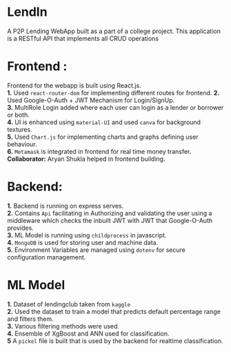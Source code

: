 # LendIn

A P2P Lending WebApp built as a part of a college project. This application is a RESTful API that implements all CRUD operations
# Frontend :
Frontend for the webapp is built using React.js.  
**1.** 
Used `react-router-dom` for implementing different routes for frontend.
**2.** 
Used Google-O-Auth + JWT Mechanism for Login/SignUp.  
**3.** MultiRole Login added where each user can login as a lender or borrower or both.  
**4.** UI is enhanced using `material-UI` and used `canva` for background textures.  
**5.** Used `Chart.js` for implementing charts and graphs defining user behaviour.  
**6.** `Metamask` is integrated in frontend for real time money transfer.   
**Collaborator:** Aryan Shukla helped in frontend building.  

# Backend: 
**1.** Backend is running on express serves.   
**2.** Contains `Api` facilitating in Authorizing and validating the user using a middleware which checks the inbuilt JWT with JWT that Google-O-Auth provides.    
**3.** ML Model is running using `childprocess` in javascript.  
**4.** `MongoDB` is used for storing user and machine data.   
**5.** Environment Variables are managed using `dotenv` for secure configuration management.    

# ML Model
**1.** Dataset of lendingclub taken from `kaggle`  
**2.** Used the dataset to train a model that predicts default percentage range and filters them.  
**3.** Various filtering methods were used.  
**4.** Ensemble of XgBoost and ANN used for classification.  
**5** A `pickel` file is built that is used by the backend for realtime classification.  



